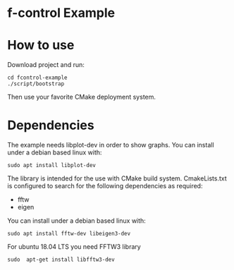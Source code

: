 # f-control Example

# How to use
Download project and run:
```
cd fcontrol-example
./script/bootstrap
```
Then use your favorite CMake deployment system.

# Dependencies
The example needs libplot-dev in order to show graphs. 
You can install under a debian based linux with:
```
sudo apt install libplot-dev
```

The library is intended for the use with CMake build system. CmakeLists.txt is configured to search for the following dependencies as required:
* fftw
* eigen

You can install under a debian based linux with:
```
sudo apt install fftw-dev libeigen3-dev
```
For ubuntu 18.04 LTS you need FFTW3 library
```
sudo  apt-get install libfftw3-dev
```


